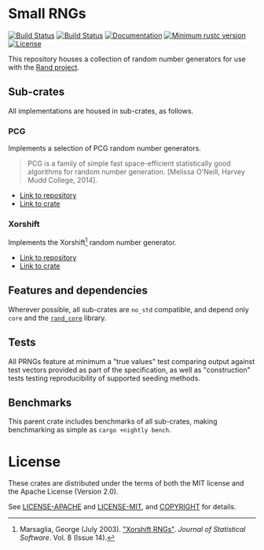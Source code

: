 # Small RNGs

[![Build Status](https://travis-ci.org/rust-random/small-rngs.svg?branch=master)](https://travis-ci.org/rust-random/small-rngs)
[![Build Status](https://ci.appveyor.com/api/projects/status/github/rust-random/small-rngs?svg=true)](https://ci.appveyor.com/project/rust-random/small-rngs)
[![Documentation](https://docs.rs/rand/badge.svg)](https://rust-random.github.io/small-rngs)
[![Minimum rustc version](https://img.shields.io/badge/rustc-1.22+-yellow.svg)](https://github.com/rust-random/rand#rust-version-requirements)
[![License](https://img.shields.io/crates/l/rand.svg)](https://github.com/rust-random/small-rngs#license)

This repository houses a collection of random number generators for use with the
[Rand project](https://github.com/rust-random/rand).

## Sub-crates

All implementations are housed in sub-crates, as follows.

### PCG

Implements a selection of PCG random number generators.

> PCG is a family of simple fast space-efficient statistically good algorithms
> for random number generation. [Melissa O'Neill, Harvey Mudd College, 2014].

- [Link to repository](https://github.com/rust-random/small-rngs/tree/master/rand_pcg)
- [Link to crate](https://crates.io/crates/rand_pcg)

### Xorshift

Implements the Xorshift[^1] random number generator.

[^1]: Marsaglia, George (July 2003).
      ["Xorshift RNGs"](https://www.jstatsoft.org/v08/i14/paper).
      *Journal of Statistical Software*. Vol. 8 (Issue 14).

- [Link to repository](https://github.com/rust-random/small-rngs/tree/master/rand_xorshift)
- [Link to crate](https://crates.io/crates/rand_xorshift)

## Features and dependencies

Wherever possible, all sub-crates are `no_std` compatible, and depend only
`core` and the [`rand_core`](https://crates.io/crates/rand-core) library.

## Tests

All PRNGs feature at minimum a "true values" test comparing output against
test vectors provided as part of the specification, as well as "construction"
tests testing reproducibility of supported seeding methods.

## Benchmarks

This parent crate includes benchmarks of all sub-crates, making benchmarking
as simple as `cargo +nightly bench`.

# License

These crates are distributed under the terms of both the MIT license and the
Apache License (Version 2.0).

See [LICENSE-APACHE](LICENSE-APACHE) and [LICENSE-MIT](LICENSE-MIT), and
[COPYRIGHT](COPYRIGHT) for details.
